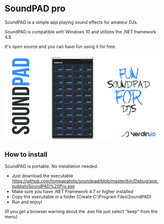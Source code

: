 # SoundPAD pro
SoundPAD is a simple app playing sound effects for amateur DJs.

SoundPAD is compatible with Windows 10 and utilizes the .NET framework 4.8.

It's open source and you can have fun using it for free.

![SoundPAD Pro Screenshot](screenshot2.jpg)

## How to install
SoundPAD is portable. No installation needed.

* Just download the executable https://github.com/tompapatolis/soundpad/blob/master/bin/Debug/app.publish/SoundPAD%20Pro.exe
* Make sure you have .NET Framework 4.7 or higher installed
* Copy the executable in a folder (Create C:\Program Files\SoundPAD)
* Run and enjoy!

(If you get a browser warning about the .exe file just select "keep" from the menu)
